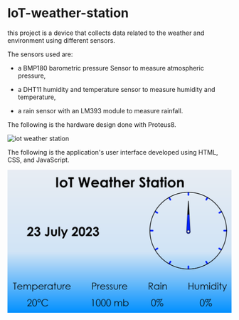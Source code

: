 ﻿# IoT-weather-station

this project is a device that collects data related to the weather  and environment using different sensors.

The sensors used are: 

- a BMP180 barometric pressure Sensor to measure atmospheric pressure, 

- a DHT11 humidity and temperature sensor to measure humidity and temperature,

- a rain sensor with an LM393 module to measure rainfall.

The following is the hardware design done with Proteus8.

![iot weather station](https://github.com/med0amine/IoT-weather-station/blob/main/images/iot%20weather%20station.png)

 The following is the application's user interface developed using HTML, CSS, and JavaScript.
 
![UI](https://github.com/med0amine/IoT-weather-station/blob/main/images/UI.png)
